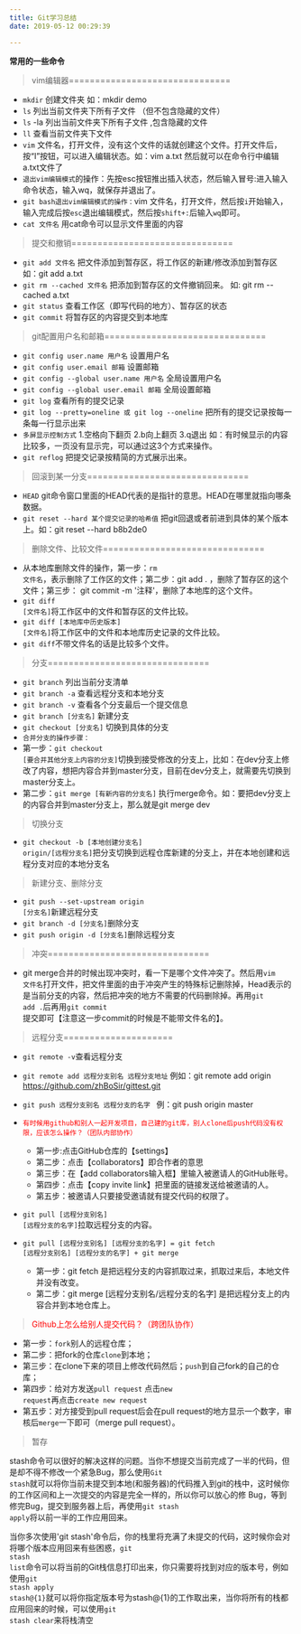 ```yaml
---
title: Git学习总结
date: 2019-05-12 00:29:39

---
```


**常用的一些命令**

>vim编辑器===============================
- <code>mkdir</code>  创建文件夹  如：mkdir demo
- <code>ls</code> 列出当前文件夹下所有子文件 （但不包含隐藏的文件）
- <code>ls</code> -la 列出当前文件夹下所有子文件 ,包含隐藏的文件
- <code>ll</code> 查看当前文件夹下文件
- <code>vim</code> 文件名，打开文件，没有这个文件的话就创建这个文件。打开文件后，按“I”按钮，可以进入编辑状态。如：vim a.txt 然后就可以在命令行中编辑a.txt文件了
- <code>退出vim编辑模式</code>的操作：先按esc按钮推出插入状态，然后输入冒号:进入输入命令状态，输入wq，就保存并退出了。
- <code>git bash退出vim编辑模式的操作：</code>vim 文件名，打开文件，然后按<code>i</code>开始输入，输入完成后按<code>esc</code>退出编辑模式，然后按<code>shift+:</code>后输入<code>wq</code>即可。
- <code>cat 文件名</code> 用cat命令可以显示文件里面的内容

>提交和撤销===============================
- <code>git add 文件名</code> 把文件添加到暂存区，将工作区的新建/修改添加到暂存区 如：git add a.txt
- <code>git rm --cached 文件名</code> 把添加到暂存区的文件撤销回来。 如: git rm --cached a.txt
- <code>git status</code> 查看工作区（即写代码的地方）、暂存区的状态
- <code>git commit</code> 将暂存区的内容提交到本地库

>git配置用户名和邮箱===============================
- <code>git config user.name 用户名</code> 设置用户名
- <code>git config user.email 邮箱</code> 设置邮箱
- <code>git config --global user.name 用户名</code> 全局设置用户名
- <code>git config --global user.email 邮箱</code> 全局设置邮箱
- <code>git log</code> 查看所有的提交记录
- <code>git log --pretty=oneline 或 git log --oneline</code> 把所有的提交记录按每一条每一行显示出来
- <code>多屏显示控制方式</code> 1.空格向下翻页  2.b向上翻页 3.q退出 如：有时候显示的内容比较多，一页没有显示完，可以通过这3个方式来操作。
- <code>git reflog</code> 把提交记录按精简的方式展示出来。

>回滚到某一分支===============================
- <code>HEAD</code> git命令窗口里面的HEAD代表的是指针的意思。HEAD在哪里就指向哪条数据。
- <code>git reset --hard 某个提交记录的哈希值</code> 把git回退或者前进到具体的某个版本上。如：git reset --hard b8b2de0

>删除文件、比较文件===============================
- 从本地库删除文件的操作，第一步：<code>rm 文件名</code>，表示删除了工作区的文件；第二步：git add . ，删除了暂存区的这个文件；第三步： git commit -m '注释'，删除了本地库的这个文件。
- <code>git diff [文件名]</code>将工作区中的文件和暂存区的文件比较。
- <code>git diff [本地库中历史版本] [文件名]</code>将工作区中的文件和本地库历史记录的文件比较。
- <code>git diff</code>不带文件名的话是比较多个文件。

>分支===============================
- <code>git branch</code> 列出当前分支清单
- <code>git branch -a</code> 查看远程分支和本地分支
- <code>git branch -v</code> 查看各个分支最后一个提交信息
- <code>git branch [分支名]</code> 新建分支
- <code>git checkout [分支名]</code> 切换到具体的分支
- <code>合并分支的操作步骤：</code>
- 第一步：<code>git checkout [要合并其他分支上内容的分支]</code>切换到接受修改的分支上，比如：在dev分支上修改了内容，想把内容合并到master分支，目前在dev分支上，就需要先切换到master分支上。
- 第二步：<code>git merge [有新内容的分支名]</code> 执行merge命令。如：要把dev分支上的内容合并到master分支上，那么就是git merge dev

>切换分支
- <code>git checkout -b [本地创建分支名] origin/[远程分支名]</code>把分支切换到远程仓库新建的分支上，并在本地创建和远程分支对应的本地分支名

>新建分支、删除分支
- <code>git push --set-upstream origin [分支名]</code>新建远程分支 
- <code>git branch -d [分支名]</code>删除分支
- <code>git push origin -d [分支名]</code>删除远程分支

>冲突===============================
- git merge合并的时候出现冲突时，看一下是哪个文件冲突了。然后用<code>vim 文件名</code>打开文件，把文件里面的由于冲突产生的特殊标记删除掉，Head表示的是当前分支的内容，然后把冲突的地方不需要的代码删除掉。再用<code>git add .</code>后再用<code>git commit </code>提交即可【注意这一步commit的时候是不能带文件名的】。

>远程分支=====================
- <code>git remote -v</code>查看远程分支
- <code>git remote add 远程分支别名 远程分支地址</code> 例如：git remote add origin https://github.com/zhBoSir/gittest.git

- <code>git push 远程分支别名 远程分支的名字 </code> 例：git push origin master
- <code><font color="red">有时候用github和别人一起开发项目，自己建的git库，别人clone后push代码没有权限，应该怎么操作？（团队内部协作）</font></code>
  - 第一步:点击GitHub仓库的【settings】
  - 第二步：点击【collaborators】即合作者的意思
  - 第三步：在【add collaborators输入框】里输入被邀请人的GitHub账号。
  - 第四步：点击【copy invite link】把里面的链接发送给被邀请的人。
  - 第五步：被邀请人只要接受邀请就有提交代码的权限了。
- <code>git pull [远程分支别名] [远程分支的名字]</code>拉取远程分支的内容。
- <code>git pull [远程分支别名] [远程分支的名字] = git fetch [远程分支别名] [远程分支的名字] + git merge</code>
  - 第一步：git fetch 是把远程分支的内容抓取过来，抓取过来后，本地文件并没有改变。
  - 第二步：git merge [远程分支别名/远程分支的名字] 是把远程分支上的内容合并到本地仓库上。
  
><font color="red">Github上怎么给别人提交代码？（跨团队协作）</font>
- 第一步：<code>fork</code>别人的远程仓库；
- 第二步：把fork的仓库<code>clone</code>到本地；
- 第三步：在clone下来的项目上修改代码然后；<code>push</code>到自己fork的自己的仓库；
- 第四步：给对方发送<code>pull request</code> 
点击<code>new request</code>再点击<code>create new request</code>
- 第五步：对方接受到pull request后会在pull request的地方显示一个数字，审核后<code>merge</code>一下即可（merge pull request）。

> 暂存

stash命令可以很好的解决这样的问题。当你不想提交当前完成了一半的代码，但是却不得不修改一个紧急Bug，那么使用<code>Git stash</code>就可以将你当前未提交到本地(和服务器)的代码推入到git的栈中，这时候你的工作区间和上一次提交的内容是完全一样的，所以你可以放心的修 Bug，等到修完Bug，提交到服务器上后，再使用<code>git stash apply</code>将以前一半的工作应用回来。

当你多次使用'git stash'命令后，你的栈里将充满了未提交的代码，这时候你会对将哪个版本应用回来有些困惑，<code>git stash list</code>命令可以将当前的Git栈信息打印出来，你只需要将找到对应的版本号，例如使用<code>git stash apply stash@{1}</code>就可以将你指定版本号为stash@{1}的工作取出来，当你将所有的栈都应用回来的时候，可以使用<code>git stash clear</code>来将栈清空

